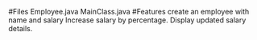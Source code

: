 #Files 
Employee.java
MainClass.java
#Features
create an employee with name and salary
Increase salary by percentage.
Display updated salary details.
